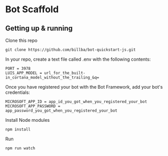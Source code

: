 # Bot Scaffold

## Getting up & running

Clone this repo

    git clone https://github.com/billba/bot-quickstart-js.git

In your repo, create a text file called .env with the following contents:

    PORT = 3978
    LUIS_APP_MODEL = url_for_the_built-in_cortana_model_without_the_trailing_&q=

Once you have registered your bot with the Bot Framework, add your bot's credentials:

    MICROSOFT_APP_ID = app_id_you_got_when_you_registered_your_bot
    MICROSOFT_APP_PASSWORD = app_password_you_got_when_you_registered_your_bot

Install Node modules

    npm install

Run

    npm run watch
